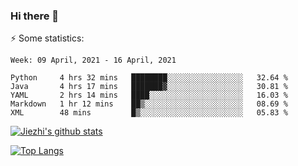 ### Hi there 👋

⚡ Some statistics:

<!--START_SECTION:waka-->
```text
Week: 09 April, 2021 - 16 April, 2021

Python     4 hrs 32 mins   ████████░░░░░░░░░░░░░░░░░   32.64 % 
Java       4 hrs 17 mins   ███████▓░░░░░░░░░░░░░░░░░   30.81 % 
YAML       2 hrs 14 mins   ████░░░░░░░░░░░░░░░░░░░░░   16.03 % 
Markdown   1 hr 12 mins    ██▒░░░░░░░░░░░░░░░░░░░░░░   08.69 % 
XML        48 mins         █▒░░░░░░░░░░░░░░░░░░░░░░░   05.83 % 
```
<!--END_SECTION:waka-->

[![Jiezhi's github stats](https://github-readme-stats.vercel.app/api?username=Jiezhi&show_icons=true)](https://github.com/Jiezhi/github-readme-stats)

[![Top Langs](https://github-readme-stats.vercel.app/api/top-langs/?username=Jiezhi&hide=javascript,html)](https://github.com/Jiezhi/github-readme-stats)
<!--
**Jiezhi/Jiezhi** is a ✨ _special_ ✨ repository because its `README.md` (this file) appears on your GitHub profile.

Here are some ideas to get you started:

- 🔭 I’m currently working on ...
- 🌱 I’m currently learning ...
- 👯 I’m looking to collaborate on ...
- 🤔 I’m looking for help with ...
- 💬 Ask me about ...
- 📫 How to reach me: ...
- 😄 Pronouns: ...
- ⚡ Fun fact: ...
-->

